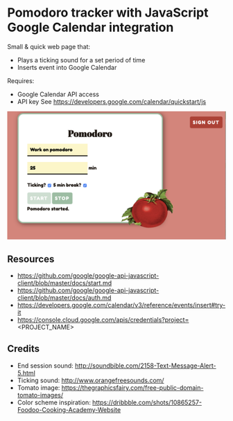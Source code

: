 # Pomodoro tracker with JavaScript Google Calendar integration
Small & quick web page that:

- Plays a ticking sound for a set period of time
- Inserts event into Google Calendar

Requires:
- Google Calendar API access
- API key
See https://developers.google.com/calendar/quickstart/js

![Screenshot](/screenshot.png?raw=true "Screenshot")

## Resources
- https://github.com/google/google-api-javascript-client/blob/master/docs/start.md
- https://github.com/google/google-api-javascript-client/blob/master/docs/auth.md
- https://developers.google.com/calendar/v3/reference/events/insert#try-it
- https://console.cloud.google.com/apis/credentials?project=<PROJECT_NAME>

## Credits
- End session sound: http://soundbible.com/2158-Text-Message-Alert-5.html
- Ticking sound: http://www.orangefreesounds.com/
- Tomato image: https://thegraphicsfairy.com/free-public-domain-tomato-images/
- Color scheme inspiration: https://dribbble.com/shots/10865257-Foodoo-Cooking-Academy-Website